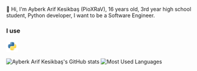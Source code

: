 👋 Hi, I'm Ayberk Arif Kesikbaş (PioXRaV), 16 years old, 3rd year high school student, Python developer, I want to be a Software Engineer.

### I use

<img width=32 src="https://raw.githubusercontent.com/github/explore/80688e429a7d4ef2fca1e82350fe8e3517d3494d/topics/python/python.png">

![Ayberk Arif Kesikbaş's GitHub stats](https://github-readme-stats.vercel.app/api?username=PioXRaV&show_icons=true&title_color=FF70B5&text_color=00FFFF&icon_color=FFFF00&bg_color=050505)
![Most Used Languages](https://github-readme-stats.vercel.app/api/top-langs/?username=PioXRaV&layout=compact&title_color=FF70B5&text_color=00FFFF&bg_color=050505)
